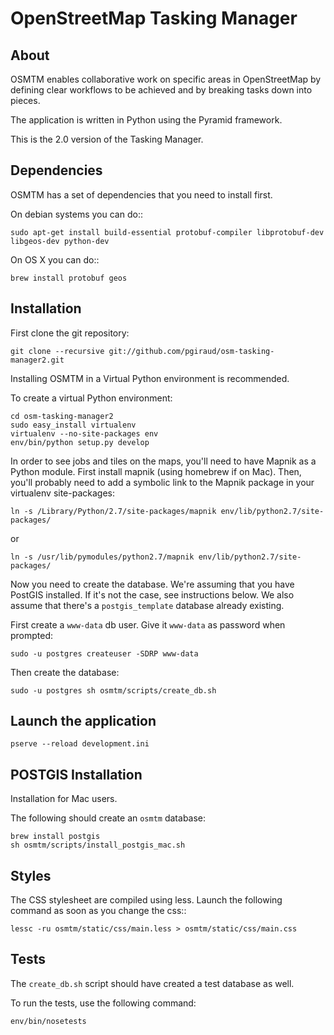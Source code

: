 OpenStreetMap Tasking Manager
=============================

About
-----

OSMTM enables collaborative work on specific areas in OpenStreetMap by defining
clear workflows to be achieved and by breaking tasks down into pieces.

The application is written in Python using the Pyramid framework.

This is the 2.0 version of the Tasking Manager.

Dependencies
------------

OSMTM has a set of dependencies that you need to install first.

On debian systems you can do::

    sudo apt-get install build-essential protobuf-compiler libprotobuf-dev libgeos-dev python-dev

On OS X you can do::

    brew install protobuf geos


Installation
------------

First clone the git repository:

    git clone --recursive git://github.com/pgiraud/osm-tasking-manager2.git

Installing OSMTM in a Virtual Python environment is recommended.

To create a virtual Python environment:

    cd osm-tasking-manager2
    sudo easy_install virtualenv
    virtualenv --no-site-packages env
    env/bin/python setup.py develop

In order to see jobs and tiles on the maps, you'll need to have Mapnik as
a Python module.
First install mapnik (using homebrew if on Mac).
Then, you'll probably need to add a symbolic link to the Mapnik package in your
virtualenv site-packages:

    ln -s /Library/Python/2.7/site-packages/mapnik env/lib/python2.7/site-packages/

or

    ln -s /usr/lib/pymodules/python2.7/mapnik env/lib/python2.7/site-packages/

Now you need to create the database. We're assuming that you have PostGIS
installed. If it's not the case, see instructions below.
We also assume that there's a `postgis_template` database already existing.

First create a `www-data` db user. Give it `www-data` as password when prompted:

    sudo -u postgres createuser -SDRP www-data

Then create the database:

    sudo -u postgres sh osmtm/scripts/create_db.sh

Launch the application
----------------------

    pserve --reload development.ini

POSTGIS Installation
--------------------

Installation for Mac users.

The following should create an `osmtm` database:

    brew install postgis
    sh osmtm/scripts/install_postgis_mac.sh

Styles
------

The CSS stylesheet are compiled using less. Launch the following command as
soon as you change the css::

    lessc -ru osmtm/static/css/main.less > osmtm/static/css/main.css

Tests
-----

The `create_db.sh` script should have created a test database as well.

To run the tests, use the following command:

    env/bin/nosetests
